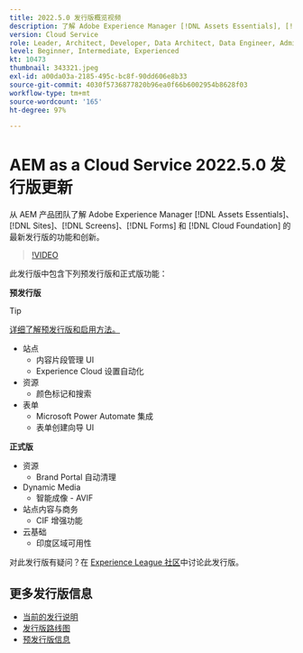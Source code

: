 ```yaml
---
title: 2022.5.0 发行版概览视频
description: 了解 Adobe Experience Manager [!DNL Assets Essentials], [!DNL Sites], [!DNL Screens], [!DNL Forms] 和 [!DNL Cloud Foundation] 的 2022-5-0 发行版的最新功能和创新。
version: Cloud Service
role: Leader, Architect, Developer, Data Architect, Data Engineer, Admin, User
level: Beginner, Intermediate, Experienced
kt: 10473
thumbnail: 343321.jpeg
exl-id: a00da03a-2185-495c-bc8f-90dd606e8b33
source-git-commit: 4030f5736877820b96ea0f66b6002954b8628f03
workflow-type: tm+mt
source-wordcount: '165'
ht-degree: 97%

---
```


# AEM as a Cloud Service 2022.5.0 发行版更新

从 AEM 产品团队了解 Adobe Experience Manager [!DNL Assets Essentials]、[!DNL Sites]、[!DNL Screens]、[!DNL Forms] 和 [!DNL Cloud Foundation] 的最新发行版的功能和创新。

>[!VIDEO](https://video.tv.adobe.com/v/343321/?quality=12&learn=on)

此发行版中包含下列预发行版和正式版功能：

**预发行版**

>[!TIP]
>
>[详细了解预发行版和启用方法。](https://experienceleague.adobe.com/docs/experience-manager-cloud-service/content/release-notes/prerelease.html)

* 站点
   * 内容片段管理 UI
   * Experience Cloud 设置自动化
* 资源
   * 颜色标记和搜索
* 表单
   * Microsoft Power Automate 集成
   * 表单创建向导 UI

**正式版**

* 资源
   * Brand Portal 自动清理
* Dynamic Media
   * 智能成像 - AVIF
* 站点内容与商务
   * CIF 增强功能
* 云基础
   * 印度区域可用性

对此发行版有疑问？在 [Experience League 社区](https://adobe.ly/3NDPR8Y)中讨论此发行版。

## 更多发行版信息

* [当前的发行说明](https://experienceleague.adobe.com/docs/experience-manager-cloud-service/content/release-notes/home.html)
* [发行版路线图](https://experienceleague.adobe.com/docs/experience-manager-release-information/aem-release-updates/update-releases-roadmap.html)
* [预发行版信息](https://experienceleague.adobe.com/docs/experience-manager-cloud-service/content/release-notes/prerelease.html)
